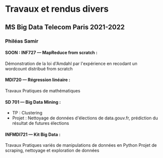 # Travaux et rendus divers
## MS Big Data Telecom Paris 2021-2022
### Philéas Samir
#### SOON : INF727 — MapReduce from scratch :  
Démonstration de la loi d'Amdahl par l'expérience en recodant un wordcount distribué from scratch  
#### MDI720 — Régression linéaire :  
Travaux Pratiques de mathématiques
#### SD 701 — Big Data Mining :
- TP : Clustering
- Projet : Nettoyage de données d'élections de data.gouv.fr, prédiction du résultat de futures élections  
#### INFMDI721 — Kit Big Data :
Travaux Pratiques variés de manipulations de données en Python
Projet de scraping, nettoyage et exploration de données